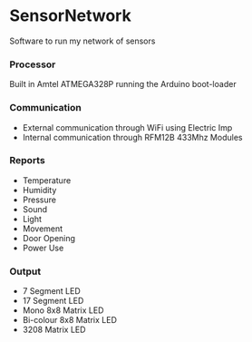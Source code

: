 # SensorNetwork

Software to run my network of sensors

### Processor

Built in Amtel ATMEGA328P running the Arduino boot-loader

### Communication

- External communication through WiFi using Electric Imp
- Internal communication through RFM12B 433Mhz Modules

### Reports

- Temperature
- Humidity
- Pressure
- Sound
- Light
- Movement
- Door Opening
- Power Use

### Output

- 7 Segment LED
- 17 Segment LED
- Mono 8x8 Matrix LED
- Bi-colour 8x8 Matrix LED
- 3208 Matrix LED
